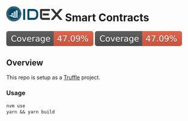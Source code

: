 # <img src="logo.png" alt="IDEX" height="40px"> Smart Contracts
![Coverage](./coverage-badge.svg)
<img src="./coverage-badge.svg">

## Overview

This repo is setup as a [Truffle](https://www.trufflesuite.com/docs/truffle/overview) project.

### Usage

```console
nvm use
yarn && yarn build
```
